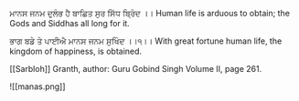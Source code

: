 ਮਾਨਸ ਜਨਮ ਦੁਲੰਭ ਹੈ ਬਾਛਿਤ ਸੁਰ ਸਿੱਧ ਬ੍ਰਿੰਦ ।।
Human life is arduous to obtain; the Gods and Siddhas all long for it.

ਭਾਗ ਬਡੇ ਤੇ ਪਾਈਐ ਮਾਨਸ ਜਨਮ ਸੁਖਿੰਦ ।।੧।।
With great fortune human life, the kingdom of happiness, is obtained.

[[Sarbloh]] Granth, author: Guru Gobind Singh
Volume II, page 261.

![[manas.png]]